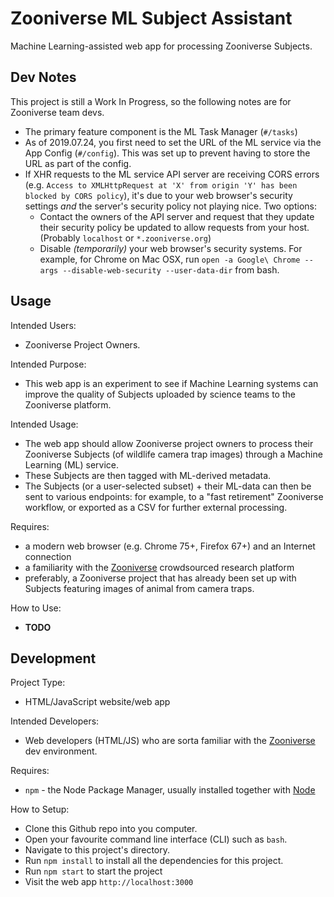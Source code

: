 # Zooniverse ML Subject Assistant

Machine Learning-assisted web app for processing Zooniverse Subjects.

## Dev Notes

This project is still a Work In Progress, so the following notes are for
Zooniverse team devs.
- The primary feature component is the ML Task Manager (`#/tasks`)
- As of 2019.07.24, you first need to set the URL of the ML service via the App
  Config (`#/config`). This was set up to prevent having to store the URL as
  part of the config.
- If XHR requests to the ML service API server are receiving CORS errors (e.g.
  `Access to XMLHttpRequest at 'X' from origin 'Y' has been blocked by CORS policy`),
  it's due to your web browser's security settings _and_ the server's security
  policy not playing nice. Two options:
  - Contact the owners of the API server and request that they update their
    security policy be updated to allow requests from your host. (Probably
    `localhost` or `*.zooniverse.org`)
  - Disable _(temporarily)_ your web browser's security systems. For example,
    for Chrome on Mac OSX, run `open -a Google\ Chrome --args --disable-web-security --user-data-dir`
    from bash.

## Usage

Intended Users:
- Zooniverse Project Owners.

Intended Purpose:
- This web app is an experiment to see if Machine Learning systems can improve
  the quality of Subjects uploaded by science teams to the Zooniverse platform.

Intended Usage:
- The web app should allow Zooniverse project owners to process their
  Zooniverse Subjects (of wildlife camera trap images) through a Machine
  Learning (ML) service.
- These Subjects are then tagged with ML-derived metadata.
- The Subjects (or a user-selected subset) + their ML-data can then be sent to
  various endpoints: for example, to a "fast retirement" Zooniverse workflow,
  or exported as a CSV for further external processing.

Requires:
- a modern web browser (e.g. Chrome 75+, Firefox 67+) and an Internet connection
- a familiarity with the [Zooniverse](https://www.zooniverse.org) crowdsourced
  research platform
- preferably, a Zooniverse project that has already been set up with Subjects
  featuring images of animal from camera traps.

How to Use:
- **TODO**

## Development

Project Type:
- HTML/JavaScript website/web app

Intended Developers:
- Web developers (HTML/JS) who are sorta familiar with the [Zooniverse](https://github.com/zooniverse/)
  dev environment.

Requires: 
- `npm` - the Node Package Manager, usually installed together with [Node](https://nodejs.org/)

How to Setup:
- Clone this Github repo into you computer.
- Open your favourite command line interface (CLI) such as `bash`.
- Navigate to this project's directory.
- Run `npm install` to install all the dependencies for this project.
- Run `npm start` to start the project
- Visit the web app `http://localhost:3000`

